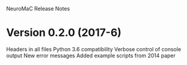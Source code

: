 NeuroMaC Release Notes

Version 0.2.0 (2017-6)
==========================
Headers in all files
Python 3.6 compatibility
Verbose control of console output
New error messages
Added example scripts from 2014 paper
